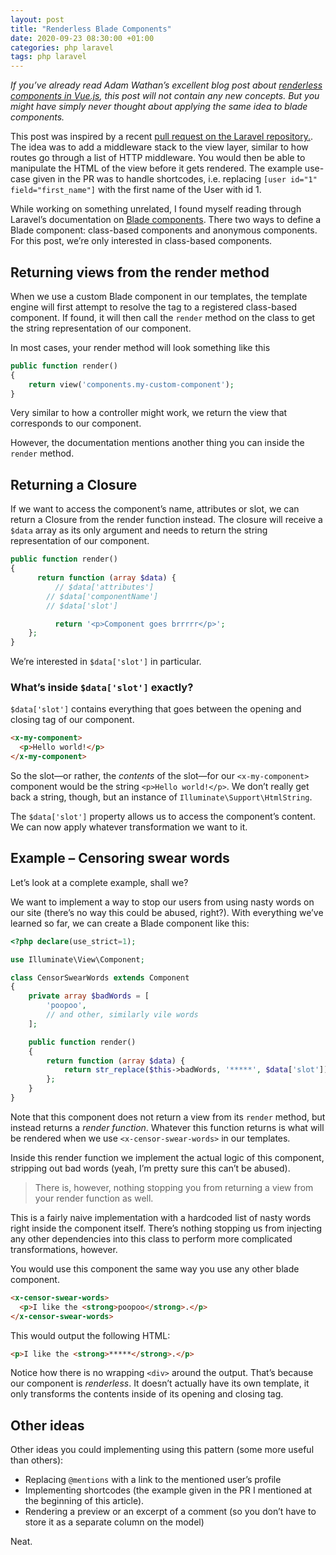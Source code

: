 ```yaml
---
layout: post
title: "Renderless Blade Components"
date: 2020-09-23 08:30:00 +01:00
categories: php laravel
tags: php laravel
---
```


_If you’ve already read Adam Wathan’s excellent blog post about [renderless components in Vue.js](https://adamwathan.me/renderless-components-in-vuejs/), this post will not contain any new concepts. But you might have simply never thought about applying the same idea to blade components._

This post was inspired by a recent [pull request on the Laravel repository.](https://github.com/laravel/framework/pull/34339). The idea was to add a middleware stack to the view layer, similar to how routes go through a list of HTTP middleware. You would then be able to manipulate the HTML of the view before it gets rendered. The example use-case given in the PR was to handle shortcodes, i.e. replacing `[user id="1" field="first_name"]` with the first name of the User with id 1.

While working on something unrelated, I found myself reading through Laravel’s documentation on [Blade components](https://laravel.com/docs/8.x/blade#components). There two ways to define a Blade component: class-based components and anonymous components. For this post, we’re only interested in class-based components.

## Returning views from the render method

When we use a custom Blade component in our templates, the template engine will first attempt to resolve the tag to a registered class-based component. If found, it will then call the `render` method on the class to get the string representation of our component.

In most cases, your render method will look something like this

```php
public function render()
{
    return view('components.my-custom-component');
}
```

Very similar to how a controller might work, we return the view that corresponds to our component.

However, the documentation mentions another thing you can inside the `render` method.

## Returning a Closure

If we want to access the component’s name, attributes or slot, we can return a Closure from the render function instead. The closure will receive a `$data` array as its only argument and needs to return the string representation of our component.

```php
public function render()
{
	  return function (array $data) {
		  // $data['attributes']
        // $data['componentName']
        // $data['slot']

		  return '<p>Component goes brrrrr</p>';
    };
}
```

We’re interested in `$data['slot']` in particular.

### What’s inside `$data['slot']` exactly?

`$data['slot']` contains everything that goes between the opening and closing tag of our component.

```html
<x-my-component>
  <p>Hello world!</p>
</x-my-component>
```

So the slot—or rather, the _contents_ of the slot—for our `<x-my-component>` component would be the string `<p>Hello world!</p>`. We don’t really get back a string, though, but an instance of `Illuminate\Support\HtmlString`.

The `$data['slot']` property allows us to access the component’s content. We can now apply whatever transformation we want to it.

## Example – Censoring swear words

Let’s look at a complete example, shall we?

We want to implement a way to stop our users from using nasty words on our site (there’s no way this could be abused, right?). With everything we’ve learned so far, we can create a Blade component like this:

```php
<?php declare(use_strict=1);

use Illuminate\View\Component;

class CensorSwearWords extends Component
{
	private array $badWords = [
		'poopoo',
		// and other, similarly vile words
	];

	public function render()
	{
		return function (array $data) {
			return str_replace($this->badWords, '*****', $data['slot']);
		};
	}
}
```

Note that this component does not return a view from its `render` method, but instead returns a _render function_. Whatever this function returns is what will be rendered when we use `<x-censor-swear-words>` in our templates.

Inside this render function we implement the actual logic of this component, stripping out bad words (yeah, I’m pretty sure this can’t be abused).

> There is, however, nothing stopping you from returning a view from your render function as well.

This is a fairly naive implementation with a hardcoded list of nasty words right inside the component itself. There’s nothing stopping us from injecting any other dependencies into this class to perform more complicated transformations, however.

You would use this component the same way you use any other blade component.

```html
<x-censor-swear-words>
  <p>I like the <strong>poopoo</strong>.</p>
</x-censor-swear-words>
```

This would output the following HTML:

```html
<p>I like the <strong>*****</strong>.</p>
```

Notice how there is no wrapping `<div>` around the output. That’s because our component is _renderless_. It doesn’t actually have its own template, it only transforms the contents inside of its opening and closing tag.

## Other ideas

Other ideas you could implementing using this pattern (some more useful than others):

- Replacing `@mentions` with a link to the mentioned user’s profile
- Implementing shortcodes (the example given in the PR I mentioned at the beginning of this article).
- Rendering a preview or an excerpt of a comment (so you don’t have to store it as a separate column on the model)

Neat.
